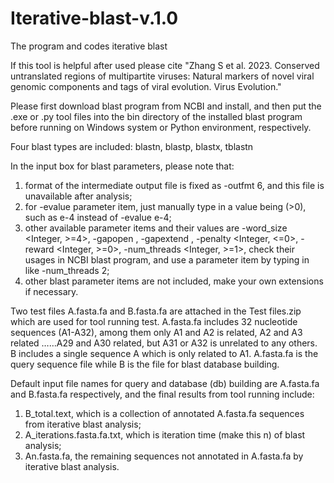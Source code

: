 # Iterative-blast-v.1.0
The program and codes iterative blast

If this tool is helpful after used please cite "Zhang S et al. 2023. Conserved untranslated regions of multipartite viruses: Natural markers of novel viral genomic components and tags of viral evolution. Virus Evolution."

Please first download blast program from NCBI and install, and then put the .exe or .py tool files into the bin directory of the installed blast program before running on Windows system or Python environment, respectively.

Four blast types are included: blastn, blastp, blastx, tblastn

In the input box for blast parameters, please note that:
1)	format of the intermediate output file is fixed as -outfmt 6, and this file is unavailable after analysis;
2)	for -evalue parameter item, just manually type in a value being <Real> (>0), such as e-4 instead of -evalue e-4;
3)	other available parameter items and their values are -word_size <Integer, >=4>, -gapopen <Integer>, -gapextend <Integer>, -penalty <Integer, <=0>, -reward <Integer, >=0>, -num_threads <Integer, >=1>, check their usages in NCBI blast program, and use a parameter item by typing in like -num_threads 2; 
4)	other blast parameter items are not included, make your own extensions if necessary.

Two test files A.fasta.fa and B.fasta.fa are attached in the Test files.zip which are used for tool running test. A.fasta.fa includes 32 nucleotide sequences (A1-A32), among them only A1 and A2 is related, A2 and A3 related ……A29 and A30 related, but A31 or A32 is unrelated to any others. B includes a single sequence A which is only related to A1. A.fasta.fa is the query sequence file while B is the file for blast database building.

Default input file names for query and database (db) building are A.fasta.fa and B.fasta.fa respectively, and the final results from tool running include:
1)	B_total.text, which is a collection of annotated A.fasta.fa sequences from iterative blast analysis;
2)	A_iterations.fasta.fa.txt, which is iteration time (make this n) of blast analysis;
3)	An.fasta.fa, the remaining sequences not annotated in A.fasta.fa by iterative blast analysis.
